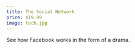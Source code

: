 ```yaml
---
title: The Social Network
price: $19.99
image: tech.jpg
---
```

See how Facebook works in the form of a drama.